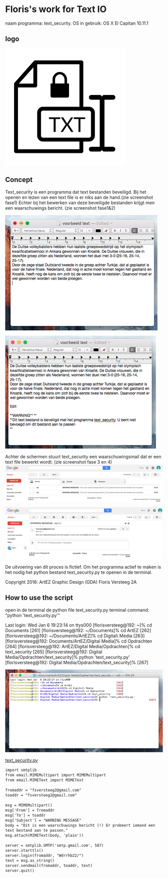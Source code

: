 # Floris's work for Text IO 


naam programma: text_security.
OS in gebruik: OS X El Capitan 10.11.1

## logo

![ScreenShot](screenshotlogo.png)

## Concept
Text_security is een programma dat text bestanden beveiligd. Bij het openen en lezen van een text file is er niks aan de hand.(zie screenshot fase1) Echter bij het bewerken van deze beveiligde bestanden krijgt men een waarschuwings bericht. (zie screenshot fase1&2) 


![ScreenShot](screenshotfase1.png)

![ScreenShot](screenshotfase2.png)


Achter de schermen stuurt text_security een waarschuwingsmail dat er een text file bewerkt wordt. (zie screenshot fase 3 en 4)<br>
![ScreenShot](screenshotfase3.png)

![ScreenShot](screenshotfase4.png)

De uitvoering van dit proces is fictief.
Om het programma actief te maken is het nodig het python bestand text_security.py te openen in de terminal. 

Copyright 2016:
ArtEZ Graphic Design (GDA)
Floris Versteeg 2A

## How to use the script
open in de terminal de python file text_security.py
terminal command: "python 'text_security.py'"

Last login: Wed Jan  6 19:23:14 on ttys000
[florisversteeg@192: ~]% cd Documents                                     [261]
[florisversteeg@192: ~/Documents]% cd ArtEZ                               [262]
[florisversteeg@192: ~/Documents/ArtEZ]% cd Digital\ Media                [263]
[florisversteeg@192: Documents/ArtEZ/Digital Media]% cd Opdrachten        [264]
[florisversteeg@192: ArtEZ/Digital Media/Opdrachten]% cd text_security    [265]
[florisversteeg@192: Digital Media/Opdrachten/text_security]% python 'text_security.py'
[florisversteeg@192: Digital Media/Opdrachten/text_security]%                                    [267]

![ScreenShot](terminalnavigatiescreenshot.png)

[text_security.pv](text_security/text_security.pv) <br>

```
import smtplib
from email.MIMEMultipart import MIMEMultipart
from email.MIMEText import MIMEText

fromaddr = "fsversteeg2@gmail.com"
toaddr = "fsversteeg2@gmail.com"

msg = MIMEMultipart()
msg['From'] = fromaddr
msg['To'] = toaddr
msg['Subject'] = "WARNING MESSAGE"
body = "Dit is een waarschuwings bericht (!) Er probeert iemand een text bestand aan te passen."
msg.attach(MIMEText(body, 'plain'))

server = smtplib.SMTP('smtp.gmail.com', 587)
server.starttls()
server.login(fromaddr, "Wdrrhb22/")
text = msg.as_string()
server.sendmail(fromaddr, toaddr, text)
server.quit()
```




